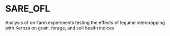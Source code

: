 # SARE_OFL
Analysis of on-farm experiments testing the effects of legume intercropping with Kernza on grain, forage, and soil health indices
